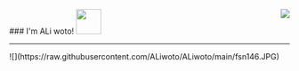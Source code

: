 <img align="right" src="https://github-readme-stats.vercel.app/api?username=aliwoto&show_icons=true" />
### I'm ALi woto! <img src="https://raw.githubusercontent.com/MartinHeinz/MartinHeinz/master/wave.gif" width="45px">
<hr></hr>
![](https://raw.githubusercontent.com/ALiwoto/ALiwoto/main/fsn146.JPG)

